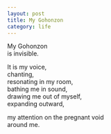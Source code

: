 ```yaml
---
layout: post
title: My Gohonzon
category: life
---
```


My Gohonzon  
is invisible.

It is my voice,  
chanting,  
resonating in my room,  
bathing me in sound,  
drawing me out of myself,  
expanding outward,

my attention on the pregnant void  
around me.
